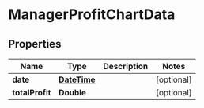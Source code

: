
# ManagerProfitChartData

## Properties
Name | Type | Description | Notes
------------ | ------------- | ------------- | -------------
**date** | [**DateTime**](DateTime.md) |  |  [optional]
**totalProfit** | **Double** |  |  [optional]



